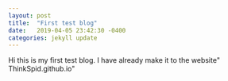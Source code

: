 ```yaml
---
layout: post
title:  "First test blog"
date:   2019-04-05 23:42:30 -0400
categories: jekyll update
---
```

Hi this is my first test blog. I have already make it to the website" ThinkSpid.github.io"